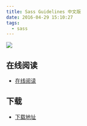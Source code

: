```yaml
---
title: Sass Guidelines 中文版
date: 2016-04-29 15:10:27
tags:
  - sass
---
```


![](http://box.kancloud.cn/cover_2015-07-31_55bb47e36788_800x1068.jpg?imageMogr2/thumbnail/173x231!/interlace/1/quality/100)

<!--more-->

## 在线阅读 ##

+ [在线阅读](http://www.kancloud.cn/kancloud/sass-guidelin)

## 下载 ##

+ [下载地址](http://www.kancloud.cn/kancloud/sass-guidelin)
